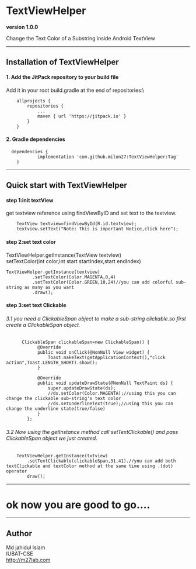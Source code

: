 # TextViewHelper

**version 1.0.0**

Change the Text Color of a Substring inside Android TextView

---

## Installation of TextViewHelper

#### 1. Add the JitPack repository to your build file
Add it in your root build.gradle at the end of repositories:\

```
	allprojects {
		repositories {
			...
			maven { url 'https://jitpack.io' }
		}
	}

```

#### 2. Gradle dependencies

```
  dependencies {
	        implementation 'com.github.milon27:TextViewHelper:Tag'
	}
```
---
## Quick start with TextViewHelper
#### step 1:init textView
get textview reference using findViewByID and set text to the textview.
```
    TextView textview=findViewById(R.id.textview);
    textview.setText("Note: This is important Notice,click here");
```
#### step 2:set text color 

TextViewHelper.getInstance(TextView textview)\
setTextColor(int color,int start startIndex,start endIndex)

```
TextViewHelper.getInstance(textview)
          .setTextColor(Color.MAGENTA,0,4)
          .setTextColor(Color.GREEN,10,24)//you can add colorful sub-string as many as you want 
          .draw();
```

#### step 3:set text Clickable  

###### 3.1 you need a ClickableSpan object to make a sub-string clickable.so first create a ClickableSpan object.
```
      ClickableSpan clickableSpan=new ClickableSpan() {
            @Override
            public void onClick(@NonNull View widget) {
                Toast.makeText(getApplicationContext(),"click action",Toast.LENGTH_SHORT).show();
            }

            @Override
            public void updateDrawState(@NonNull TextPaint ds) {
                super.updateDrawState(ds);
                //ds.setColor(Color.MAGENTA);//using this you can change the clickable sub-string's text color
                //ds.setUnderlineText(true);//using this you can change the underline state(true/false)
            }
        };
```
###### 3.2 Now using the getInstance method call setTextClickable() and pass ClickableSpan object we just created.
```
    TextViewHelper.getInstance(txtview)
        .setTextClickable(clickableSpan,31,41).//you can add both textClickable and textColor method at the same time using .(dot) operator
        draw();
```
---

# ok now you are good to go....

---
## Author
Md jahidul Islam\
IUBAT-CSE\
http://m27lab.com
